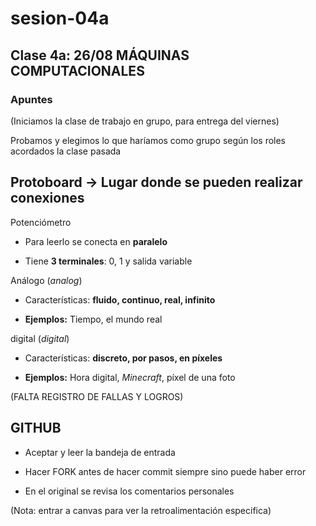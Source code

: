 # sesion-04a

## Clase 4a: 26/08 MÁQUINAS COMPUTACIONALES

### Apuntes

(Iniciamos la clase de trabajo en grupo, para entrega del viernes)

Probamos y elegimos lo que haríamos como grupo según los roles acordados la clase pasada

## Protoboard -> Lugar donde se pueden realizar conexiones

Potenciómetro

- Para leerlo se conecta en **paralelo**
  
- Tiene **3 terminales**: 0, 1 y salida variable

Análogo (*analog*)

- Características: **fluido, continuo, real, infinito**

- **Ejemplos:** Tiempo, el mundo real

digital (*digital*)

- Características: **discreto, por pasos, en píxeles**

- **Ejemplos:** Hora digital, *Minecraft*, píxel de una foto

(FALTA REGISTRO DE FALLAS Y LOGROS)

## GITHUB

- Aceptar y leer la bandeja de entrada

- Hacer FORK antes de hacer commit siempre sino puede haber error

- En el original se revisa los comentarios personales

(Nota: entrar a canvas para ver la retroalimentación especifica)

